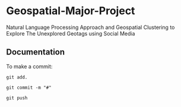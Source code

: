 
# Geospatial-Major-Project

Natural Language Processing Approach and Geospatial Clustering to Explore The Unexplored Geotags using Social Media






## Documentation

To make a commit:
    
    git add.

    git commit -m "#"

    git push


